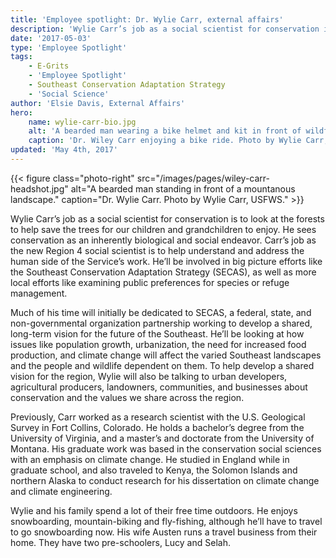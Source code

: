 ```yaml
---
title: 'Employee spotlight: Dr. Wylie Carr, external affairs'
description: 'Wylie Carr’s job as a social scientist for conservation is to look at the forests to help save the trees for our children and grandchildren to enjoy.  He sees conservation as an inherently biological and social endeavor.'
date: '2017-05-03'
type: 'Employee Spotlight'
tags:
    - E-Grits
    - 'Employee Spotlight'
    - Southeast Conservation Adaptation Strategy
    - 'Social Science'
author: 'Elsie Davis, External Affairs'
hero:
    name: wylie-carr-bio.jpg
    alt: 'A bearded man wearing a bike helmet and kit in front of wildflowers.'
    caption: 'Dr. Wiley Carr enjoying a bike ride. Photo by Wylie Carr, USFWS>'
updated: 'May 4th, 2017'
---
```


{{< figure class="photo-right" src="/images/pages/wiley-carr-headshot.jpg" alt="A bearded man standing in front of a mountanous landscape." caption="Dr. Wylie Carr. Photo by Wylie Carr, USFWS." >}}

Wylie Carr’s job as a social scientist for conservation is to look at the forests to help save the trees for our children and grandchildren to enjoy.  He sees conservation as an inherently biological and social endeavor.  Carr’s  job as the new Region 4 social scientist is to help understand and address the human side of the Service’s work. He’ll be involved in big picture efforts like the Southeast Conservation Adaptation Strategy (SECAS), as well as more local efforts like examining public preferences for species or refuge management. 

Much of his time will initially be dedicated to SECAS, a federal, state, and non-governmental organization partnership working to develop a shared, long-term vision for the future of the Southeast. He’ll be looking at how issues like population growth, urbanization, the need for increased food production, and climate change will affect the varied Southeast landscapes and the people and wildlife dependent on them. To help develop a shared vision for the region, Wylie will also be talking to urban developers, agricultural producers, landowners, communities, and businesses about conservation and the values we share across the region.

Previously, Carr worked as a research scientist with the U.S. Geological Survey in Fort Collins, Colorado.  He holds a bachelor’s degree from the University of Virginia, and a master’s and doctorate from the University of Montana. His graduate work was based in the conservation social sciences with an emphasis on climate change.  He studied in England while in graduate school, and also traveled to Kenya, the Solomon Islands and northern Alaska to conduct research for his dissertation on climate change and climate engineering. 	

Wylie and his family spend a lot of their free time outdoors.  He enjoys snowboarding, mountain-biking and fly-fishing, although he’ll have to travel to go snowboarding now. His wife Austen runs a travel business from their home.  They have two pre-schoolers, Lucy and Selah.
